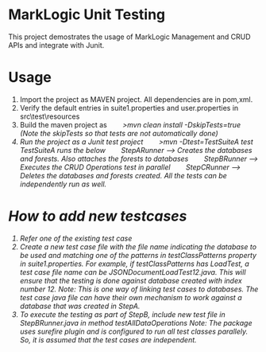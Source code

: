 # MarkLogic Unit Testing

This project demostrates the usage of MarkLogic Management and CRUD APIs and integrate with Junit. 


# Usage

1. Import the project as MAVEN project. All dependencies are in pom,xml. 
2. Verify the default entries in suite1.properties and user.properties in src\test\resources
3. Build the maven project as 
&nbsp;&nbsp;&nbsp;&nbsp;&nbsp;&nbsp; <i> >mvn clean install -DskipTests=true <i>  (Note the skipTests so that tests are not automatically done) 
 4. Run the project as a Junit test project 
 &nbsp;&nbsp;&nbsp;&nbsp;&nbsp;&nbsp; <i> >mvn -Dtest=TestSuiteA test </i>
      TestSuiteA runs the below 
     &nbsp;&nbsp;&nbsp;&nbsp;&nbsp;&nbsp; StepARunner --> Creates the databases and forests. Also attaches the forests to databases
     &nbsp;&nbsp;&nbsp;&nbsp;&nbsp;&nbsp; StepBRunner --> Executes the CRUD Operations test in parallel 
     &nbsp;&nbsp;&nbsp;&nbsp;&nbsp;&nbsp; StepCRunner --> Deletes the databases and forests created. 
     All the tests can be independently run as well. 
# How to add new testcases 
1. Refer one of the existing test case 
2. Create a new test case file with the file name indicating the database to be used and matching one of the patterns in <i>testClassPatterns</i> property in <i>suite1.properties</i>. For example, if <i>testClassPatterns</i> has <i>LoadTest</i>, a test case file name can be <i>JSONDocumentLoadTest12.java</i>. This will ensure that the testing is done against database created with index number 12. 
<i>Note:</i> This is one way of linking test cases to databases. The test case java file can have their own mechanism to work against a database that was created in StepA. 
3. To execute the testing as part of StepB, include new test file in <i>StepBRunner.java </i> in method <i>testAllDataOperations</i>
<i>Note:</i> The package uses surefire plugin and is configured to run all test classes parallely. So, it is assumed that the test cases are independent. 


